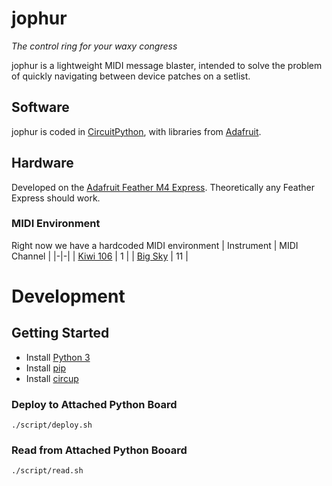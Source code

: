 # jophur
_The control ring for your waxy congress_

jophur is a lightweight MIDI message blaster, intended to solve the problem of quickly navigating between device patches on a setlist.

## Software
jophur is coded in [CircuitPython](https://github.com/adafruit/circuitpython), with libraries from [Adafruit](https://github.com/adafruit/Adafruit_CircuitPython_Bundle/).

## Hardware
Developed on the [Adafruit Feather M4 Express](https://learn.adafruit.com/adafruit-feather-m4-express-atsamd51). Theoretically any Feather Express should work.

### MIDI Environment
Right now we have a hardcoded MIDI environment
| Instrument | MIDI Channel |
|-|-|
| [Kiwi 106](https://www.kiwitechnics.com/kiwi-106.htm) | 1 |
| [Big Sky](https://www.strymon.net/support/bigsky/) | 11 |

# Development
## Getting Started
- Install [Python 3](https://www.python.org/downloads/)
- Install [pip](https://pypi.org/project/pip/)
- Install [circup](https://github.com/adafruit/circup)

### Deploy to Attached Python Board
`./script/deploy.sh`

### Read from Attached Python Booard
`./script/read.sh`
